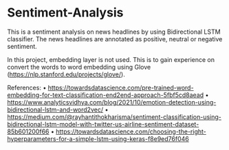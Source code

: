 # Sentiment-Analysis
This is a sentiment analysis on news headlines by using Bidirectional LSTM classifier.
The news headlines are annotated as positive, neutral or negative sentiment.

In this project, embedding layer is not used. This is to gain experience on convert the words to word embedding using Glove (https://nlp.stanford.edu/projects/glove/).

References:
• https://towardsdatascience.com/pre-trained-word-embedding-for-text-classification-end2end-approach-5fbf5cd8aead
• https://www.analyticsvidhya.com/blog/2021/10/emotion-detection-using-bidirectional-lstm-and-word2vec/
• https://medium.com/@rayhantithokharisma/sentiment-classification-using-bidirectional-lstm-model-with-twitter-us-airline-sentiment-dataset-85b601200f66
• https://towardsdatascience.com/choosing-the-right-hyperparameters-for-a-simple-lstm-using-keras-f8e9ed76f046
